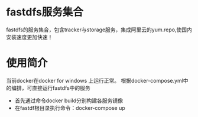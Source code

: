 # fastdfs服务集合
fastdfs的服务集合，包含tracker与storage服务，集成阿里云的yum.repo,使国内安装速度更加快速！

# 使用简介
当前docker在docker for windows 上运行正常。
根据docker-compose.yml中的编排，可直接运行fastdfs中的服务
- 首先通过命令docker build分别构建各服务镜像
- 在fastdf根目录执行命令：docker-compose up
